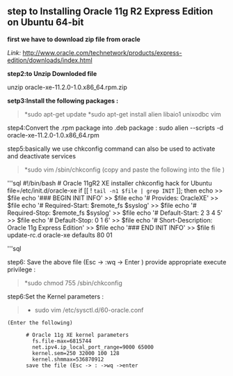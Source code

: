 ## step to Installing Oracle 11g R2 Express Edition on Ubuntu 64-bit

**first we have to download zip file from oracle**
 
 *Link:*
 http://www.oracle.com/technetwork/products/express-edition/downloads/index.html
 
 **step2:to Unzip Downloded file**
 
unzip oracle-xe-11.2.0-1.0.x86_64.rpm.zip

**setp3:Install the following packages :**
> *sudo apt-get update
> *sudo apt-get install alien libaio1 unixodbc vim

step4:Convert the .rpm package into .deb package :
sudo alien --scripts -d oracle-xe-11.2.0-1.0.x86_64.rpm

step5:basically we use chkconfig command can also be used to activate and deactivate services
> *sudo vim /sbin/chkconfig
 (copy and paste the following into the file )


'''sql
          #!/bin/bash
          # Oracle 11gR2 XE installer chkconfig hack for Ubuntu
          file=/etc/init.d/oracle-xe
          if [[ ! `tail -n1 $file | grep INIT` ]]; then
          echo >> $file
          echo '### BEGIN INIT INFO' >> $file
          echo '# Provides: OracleXE' >> $file
          echo '# Required-Start: $remote_fs $syslog' >> $file
          echo '# Required-Stop: $remote_fs $syslog' >> $file
          echo '# Default-Start: 2 3 4 5' >> $file
          echo '# Default-Stop: 0 1 6' >> $file
          echo '# Short-Description: Oracle 11g Express Edition' >> $file
          echo '### END INIT INFO' >> $file
          fi
          update-rc.d oracle-xe defaults 80 01
  
  '''sql
  
  step6: Save the above file (Esc -> :wq -> Enter ) provide appropriate execute privilege :
       
   >    *sudo chmod 755 /sbin/chkconfig
   
   step6:Set the Kernel parameters :
   > * sudo vim /etc/sysctl.d/60-oracle.conf 
   
    (Enter the following) 
    
          # Oracle 11g XE kernel parameters  
            fs.file-max=6815744  
            net.ipv4.ip_local_port_range=9000 65000  
            kernel.sem=250 32000 100 128 
            kernel.shmmax=536870912 
          save the file (Esc -> : ->wq ->enter
          
          
   
